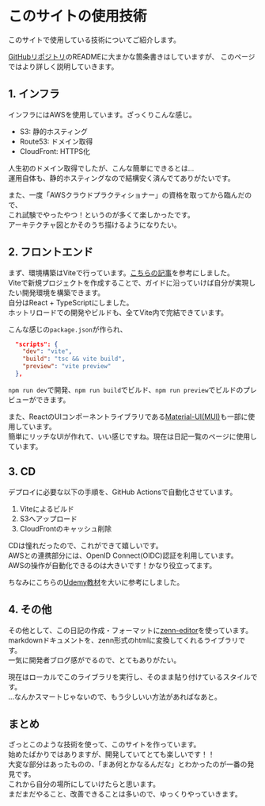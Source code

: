 # このサイトの使用技術

このサイトで使用している技術についてご紹介します。

[GitHubリポジトリ](https://github.com/Suke-H/Kakutory/)のREADMEに大まかな箇条書きはしていますが、
このページではより詳しく説明していきます。

## 1. インフラ

インフラにはAWSを使用しています。ざっくりこんな感じ。

- S3: 静的ホスティング
- Route53: ドメイン取得
- CloudFront: HTTPS化

人生初のドメイン取得でしたが、こんな簡単にできるとは...  
運用自体も、静的ホスティングなので結構安く済んでてありがたいです。

また、一度「AWSクラウドプラクティショナー」の資格を取ってから臨んだので、  
これ試験でやったやつ！というのが多くて楽しかったです。  
アーキテクチャ図とかそのうち描けるようになりたい。  

## 2. フロントエンド

まず、環境構築はViteで行っています。[こちらの記事](https://zenn.dev/sikkim/articles/93bf99d8588e68)を参考にしました。  
Viteで新規プロジェクトを作成することで、ガイドに沿っていけば自分が実現したい開発環境を構築できます。  
自分はReact + TypeScriptにしました。  
ホットリロードでの開発やビルドも、全てVite内で完結できています。  

こんな感じの`package.json`が作られ、

```json
  "scripts": {
    "dev": "vite",
    "build": "tsc && vite build",
    "preview": "vite preview"
  },
```

`npm run dev`で開発、`npm run build`でビルド、`npm run preview`でビルドのプレビューができます。

また、ReactのUIコンポーネントライブラリである[Material-UI(MUI)](https://mui.com/)も一部に使用しています。  
簡単にリッチなUIが作れて、いい感じですね。現在は日記一覧のページに使用しています。  

## 3. CD

デプロイに必要な以下の手順を、GitHub Actionsで自動化させています。

1. Viteによるビルド
1. S3へアップロード
1. CloudFrontのキャッシュ削除

CDは憧れだったので、これができて嬉しいです。  
AWSとの連携部分には、OpenID Connect(OIDC)認証を利用しています。  
AWSの操作が自動化できるのは大きいです！かなり役立ってます。

ちなみにこちらの[Udemy教材](https://www.udemy.com/course/cicd-with-github-actions/)を大いに参考にしました。  

## 4. その他

その他として、この日記の作成・フォーマットに[zenn-editor](https://github.com/zenn-dev/zenn-editor)を使っています。    
markdownドキュメントを、zenn形式のhtmlに変換してくれるライブラリです。  
一気に開発者ブログ感がでるので、とてもありがたい。

現在はローカルでこのライブラリを実行し、そのまま貼り付けているスタイルです。  
...なんかスマートじゃないので、もう少しいい方法があればなあと。  

## まとめ
ざっとこのような技術を使って、このサイトを作っています。  
始めたばかりではありますが、開発していてとても楽しいです！！   
大変な部分はあったものの、「まあ何とかなるんだな」とわかったのが一番の発見です。  
これから自分の場所にしていけたらと思います。  
まだまだやること、改善できることは多いので、ゆっくりやっていきます。  

